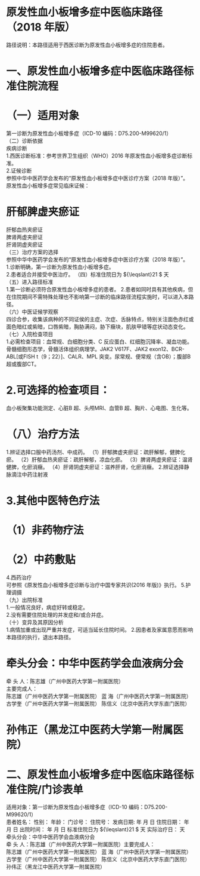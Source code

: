 # 原发性血小板增多症中医临床路径 （2018 年版）  
路径说明：本路径适用于西医诊断为原发性血小板增多症的住院患者。  
# 一、原发性血小板增多症中医临床路径标准住院流程  
# （一）适用对象  
第一诊断为原发性血小板增多症（ICD-10 编码：D75.200-M99620/1）  
（二）诊断依据  
疾病诊断  
1.西医诊断标准：参考世界卫生组织（WHO）2016 年原发性血小板增多症诊断标准。  
2.证候诊断  
参照中华中医药学会发布的“原发性血小板增多症中医诊疗方案（2018 年版）”。  
原发性血小板增多症常见临床证候：  
# 肝郁脾虚夹瘀证  
肝郁血热夹瘀证  
脾肾两虚夹瘀证  
肝肾阴虚夹瘀证  
（三）治疗方案的选择  
参照中华中医药学会发布的“原发性血小板增多症中医诊疗方案（2018 年版）”。  
1.诊断明确，第一诊断为原发性血小板增多症。  
2.患者适合并接受中医治疗。 （四）标准住院日为 ${\leqslant}21 $ 天  
（五）进入路径标准  
1.第一诊断必须符合原发性血小板增多症的患者。 2.患者如同时具有其他疾病，但在住院期间不需特殊处理也不影响第一诊断的临床路径流程实施时，可以进入本路径。  
（六）中医证候学观察  
四诊合参，收集该病种的不同证侯的主症、次症、舌脉特点，特别关注面色赤红或面色暗红或紫暗，口唇紫暗，胸胁满闷，胁下癥块，肌肤甲错等症状动态变化。  
（七）入院检查项目  
1.必需检查项目：血常规、白细胞分类、C 反应蛋白、红细胞沉降率、凝血功能。骨髓细胞形态学，骨髓活体组织病理学。JAK2 V617F、JAK2 exon12、BCR-ABL[或FISH t（9；22）]、CALR、MPL 突变。尿常规、便常规（含OB）；腹部B 超或腹部CT。  
# 2.可选择的检查项目：  
血小板聚集功能测定、心脏B 超、头颅MRI、血管B 超、胸片、心电图、生化等。  
# （八）治疗方法  
1.辨证选择口服中药汤剂、中成药。 （1）肝郁脾虚夹瘀证：疏肝解郁，健脾化瘀。  （2）肝郁血热夹瘀证：疏肝解郁，凉血化瘀。 （3）脾肾两虚夹瘀证：温肾健脾，化瘀消癥。 （4）肝肾阴虚夹瘀证：滋养肝肾，化瘀消癥。 2.辨证选择静脉滴注中药注射液  
# 3.其他中医特色疗法  
# （1）非药物疗法  
# （2）中药敷贴  
4.西药治疗  
可参照《原发性血小板增多症诊断与治疗中国专家共识(2016 年版)》执行。 5.护理调摄  
（九）出院标准  
1.一般情况良好，病症好转或稳定。  
2.没有需要住院处理的并发症和/或合并症。  
（十）变异及其原因分析  
1.病情加重或出现严重并发症，可适当延长住院时间。 2.因患者及家属意愿而影响本路径的执行，退出本路径。  
# 牵头分会：中华中医药学会血液病分会  
牵 头 人：陈志雄（广州中医药大学第一附属医院）  
主要完成人：  
陈志雄（广州中医药大学第一附属医院） 蓝  海（广州中医药大学第一附属医院） 古学奎（广州中医药大学第一附属医院） 陈信义（北京中医药大学东直门医院）  
# 孙伟正（黑龙江中医药大学第一附属医院）  
# 二、原发性血小板增多症中医临床路径标准住院/门诊表单  
适用对象：第一诊断为原发性血小板增多症（ICD-10 编码：D75.200-M99620/1）  
患者姓名：   性别：   年龄：   门诊号：    住院号： 发病日期:    年   月   日   住院日期：   年   月  日   出院时间：  年   月  日 标准住院日为 ${\leqslant}21 $ 天   实际治疗日：   天  
牵头分会：中华中医药学会血液病分会  
牵 头 人：陈志雄（广州中医药大学第一附属医院）主要完成人：  
陈志雄（广州中医药大学第一附属医院）  蓝  海（广州中医药大学第一附属医院） 古学奎（广州中医药大学第一附属医院） 陈信义（北京中医药大学东直门医院） 孙伟正（黑龙江中医药大学第一附属医院）  